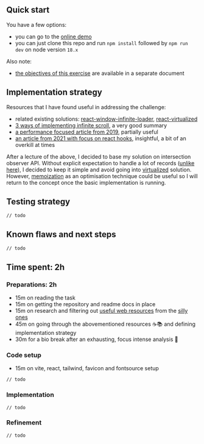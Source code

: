 ## Quick start

You have a few options:

- you can go to the [online demo](https://inifinite-loader.mazur.site)
- you can just clone this repo and run `npm install` followed by `npm run dev` on node version `18.x`

Also note:

- [the objectives of this exercise](./OBJECTIVE.md) are available in a separate document

## Implementation strategy

Resources that I have found useful in addressing the challenge:

- related existing solutions: [react-window-infinite-loader](https://www.npmjs.com/package/react-window-infinite-loader), [react-virtualized](https://github.com/bvaughn/react-virtualized/blob/master/docs/creatingAnInfiniteLoadingList.md)
- [3 ways of implementing infinite scroll](https://blog.logrocket.com/3-ways-implement-infinite-scroll-react/), a very good summary
- [a performance focused article from 2019](https://betterprogramming.pub/build-high-performance-infinite-lists-in-react-a53c0899a211), partially useful
- [an article from 2021 with focus on react hooks](https://blog.logrocket.com/react-hooks-infinite-scroll-advanced-tutorial/), insightful, a bit of an overkill at times

After a lecture of the above, I decided to base my solution on intersection observer API. Without explicit expectation to handle a lot of records ([unlike here](https://github.com/magicwrites/casumo-list/blob/master/OBJECTIVE.md#casumo-loves-lists)), I decided to keep it simple and avoid going into [virtualized](https://github.com/bvaughn/react-virtualized/blob/master/docs/creatingAnInfiniteLoadingList.md) solution. However, [memoization](https://stackoverflow.com/questions/73265434/react-infinite-scroll-how-to-not-re-render-previous-items) as an optimisation technique could be useful so I will return to the concept once the basic implementation is running.

## Testing strategy

`// todo`

## Known flaws and next steps

`// todo`

## Time spent: 2h

### Preparations: 2h

- 15m on reading the task
- 15m on getting the repository and readme docs in place
- 15m on research and filtering out [useful web resources](#implementation-strategy) from the [silly ones](https://dev.to/garryxiao/react-infinite-loader-with-typescript-idb)
- 45m on going through the abovementioned resources ☕️📚 and defining implementation strategy
- 30m for a bio break after an exhausting, focus intense analysis 🌴

### Code setup

- 15m on vite, react, tailwind, favicon and fontsource setup

`// todo`

### Implementation

`// todo`

### Refinement

`// todo`